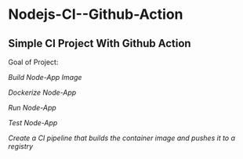 # Nodejs-CI--Github-Action

## Simple CI Project With Github Action

Goal of Project:

*Build Node-App Image*

*Dockerize Node-App*

*Run Node-App*

*Test Node-App*

*Create a CI pipeline that builds the container image and pushes it to a registry*